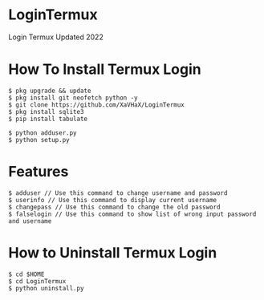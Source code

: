 # LoginTermux
Login Termux Updated 2022

# How To Install Termux Login
```shell
$ pkg upgrade && update
$ pkg install git neofetch python -y
$ git clone https://github.com/XaVHaX/LoginTermux
$ pkg install sqlite3
$ pip install tabulate

$ python adduser.py
$ python setup.py
```
# Features
```shell
$ adduser // Use this command to change username and password
$ userinfo // Use this command to display current username
$ changepass // Use this command to change the old password
$ falselogin // Use this command to show list of wrong input password and username
```

# How to Uninstall Termux Login
```shell
$ cd $HOME
$ cd LoginTermux
$ python uninstall.py
```
